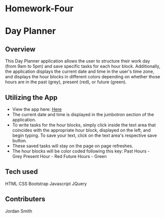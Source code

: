 # Homework-Four
# Day Planner

## Overview
This Day Planner application allows the user to structure their work day (from 9am to 5pm) and save specific tasks for each hour block. Additionally, the application displays the current date and time in the user's time zone, and displays the hour blocks in different colors depending on whether those hours are in the past (grey), present (red), or future (green). 

## Utilizing the App
- View the app here: [Here](https://jsmithxyz.github.io/homework-five/ "Here")
- The current date and time is displayed in the jumbotron section of the application.
- To write tasks for the hour blocks, simply click inside the text area that coincides with the appropriate hour block, displayed on the left, and begin typing. To save your text, click on the text area's respective save button.
- These saved tasks will stay on the page on page refreshes.
- The hour blocks will be color coded following this key:
    Past Hours - Grey
    Present Hour - Red
    Future Hours - Green

## Tech used
HTML
CSS
Bootstrap
Javascript
JQuery

## Contributers
Jordan Smith